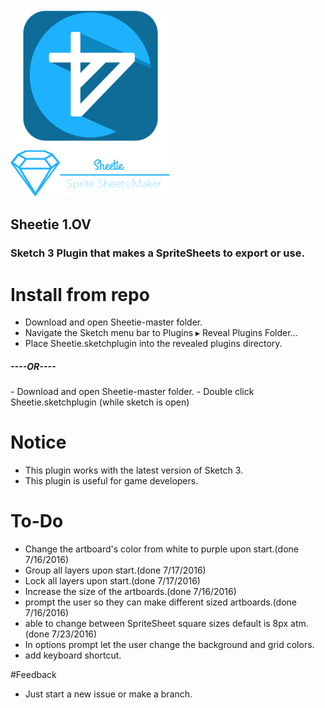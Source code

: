 <img height = "300" src = "https://github.com/JoeManto/Sheetie/blob/master/logo.jpg"/>
<h2>Sheetie 1.OV</h2>
<h3>Sketch 3 Plugin that makes a SpriteSheets to export or use.</h3>

# Install from repo
- Download and open Sheetie-master folder.
- Navigate the Sketch menu bar to Plugins ▸ Reveal Plugins Folder...
- Place Sheetie.sketchplugin into the revealed plugins directory.
<h5>----OR----</h5>
- Download and open Sheetie-master folder.
- Double click Sheetie.sketchplugin (while sketch is open)

# Notice
- This plugin works with the latest version of Sketch 3.
- This plugin is useful for game developers.

# To-Do
- Change the artboard's color from white to purple upon start.(done 7/16/2016)
- Group all layers upon start.(done 7/17/2016)
- Lock all layers upon start.(done 7/17/2016)
- Increase the size of the artboards.(done 7/16/2016)
- prompt the user so they can make different sized artboards.(done 7/16/2016)
- able to change between SpriteSheet square sizes default is 8px atm.(done 7/23/2016)
- In options prompt let the user change the background and grid colors.
- add keyboard shortcut.

#Feedback
- Just start a new issue or make a branch.
